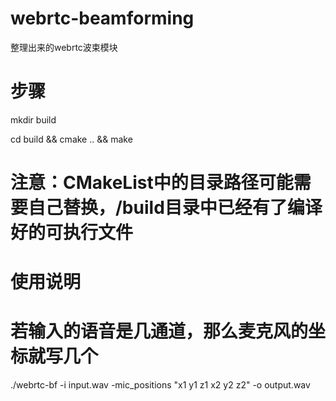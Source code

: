# webrtc-beamforming
整理出来的webrtc波束模块

# 步骤

mkdir build

cd build && cmake .. && make
# 注意：CMakeList中的目录路径可能需要自己替换，/build目录中已经有了编译好的可执行文件
# 使用说明
# 若输入的语音是几通道，那么麦克风的坐标就写几个
./webrtc-bf -i input.wav -mic_positions "x1 y1 z1 x2 y2 z2" -o output.wav
